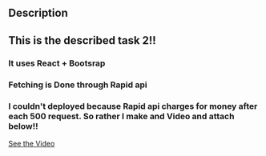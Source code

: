 ## Description
<h2>This is the described task 2!!</h2>
<h3>It uses React + Bootsrap </h1>
<h3>Fetching is Done through Rapid api</h1>
<h3>I couldn't deployed because Rapid api charges for money after each 500 request. So rather I make and Video and attach below!!</h1>
<a href="file:///C:/Users/swast/Videos/Captures/Task%202(1).mp4">See the Video<a>
